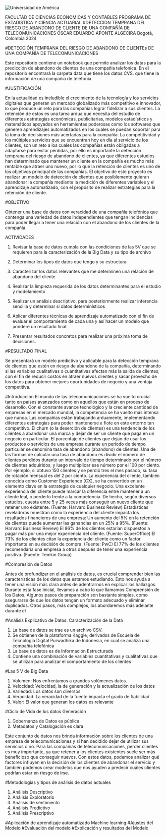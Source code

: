 ![Universidad de América](https://www.google.com/search?sca_esv=678f334ebb2e9f3d&q=uamerica&uds=AMwkrPt94q4_YZEgas_DfQYD0xIjBP602SDf_k0UIqKJWdtmgtFv741wwExXqWDBjeXUDX-Md49P8kF0F25pUzuZl7o_RPxP_jtRA64fAa72lq4dcbWJaIF5I6ot0-x3boja14rVMiGZQoqMKNTBatUcBuMs6JDw3EM9yDp7t-1kLeRgSBJl-sFRaE3zSAbqvOOa5_r8jAmZSDErKuIvdimhBcp_CnsC0UY5Pr1wXotqWkd-aRnhtyaP-TeQPn2x0PU2LU6LtvaojVIeM91nwvNu0OxttY6oM8HqbazNHikx-LdPKkCnES8&udm=2&prmd=ivsnmbtz&sa=X&ved=2ahUKEwiU2b-j8N6FAxUkTDABHSsUAakQtKgLegQIGBAB&biw=1366&bih=599&dpr=1#vhid=F51QgrVYQDCzdM&vssid=mosaic)

FACULTAD DE CIENCIAS ECONOMICAS Y CONTABLES PROGRAMA DE ESTADISTICA Y CIENCIA ACTUARIAL
#DETECCIÓN TEMPRANA DEL RIESGO DE ABANDONO DE CLIENTE DE UNA COMPAÑÍA DE TELECOMUNICACIONES
ÓSCAR EDUARDO APONTE ALGECIRA
Bogotá, Colombia 2024
 
#DETECCIÓN TEMPRANA DEL RIESGO DE ABANDONO DE CLIENTEs DE UNA COMPAÑÍA DE TELECOMUNICACIONES


Este repositorio contiene un notebook que permite analizar los datas para la predicción de abandono de clientes de una compañia telefonica. En el repositorio encontrará la carpeta data que tiene los datos CVS. que tiene la información de una compañia de telefonía.

#JUSTIFICACIÓN

En la actualidad es ineludible el crecimiento de la tecnología y los servicios digitales que generan un mercado globalizado más competitivo e innovador, lo que produce un reto para las compañías lograr fidelizar a sus clientes. La retención de estos es una tarea ardua que necesita del estudio de diferentes estrategias económicas, publicitarias, modelos estadísticos y matemáticos apoyados en herramientas poderosas como los softwares que generen aprendizajes automatizados en los cuales se puedan soportar para la toma de decisiones más acertadas para la compañía. La competitividad y los múltiples servicios que se encuentran hoy en día al servicio de los clientes, son un reto a los cuales las compañías están obligadas a adaptarse para evitar pérdidas, por ello es importante la detección temprana del riesgo de abandono de clientes, ya que diferentes estudios han determinado que mantener un cliente en la compañía es mucho más rentable que atraer uno nuevo, por lo que la retención de clientes es uno de los objetivos principal de las compañías.
El objetivo de este proyecto es realizar un modelo de detección de clientes que posiblemente quieran abandonar la compañía mediante la medición de diferentes variables y el aprendizaje automatizado, con el propósito de realizar estrategias para la retención de cliente.


#OBJETIVO

Obtener una base de datos con veracidad de una compañía telefónica que contenga una variedad de datos independientes que tengan incidencias para poder llegar a tener una relación con el abandono de los clientes de la compañía.


ACTIVIDADES

1.	Revisar la base de datos cumpla con las condiciones de las 5V que se requieren para la caracterización de la Big Data y su tipo de archivo
 
2.	Determinar los tipos de datos que tengo y su estructura
3.	Caracterizar los datos relevantes que me determinen una relación de abandono del cliente
4.	Realizar la limpieza requerida de los datos determinantes para el estudio y modelamiento
5.	Realizar un análisis descriptivo, para posteriormente realizar inferencia sencilla y determinar si datos determinísticos
6.	Aplicar diferentes técnicas de aprendizaje automatizado con el fin de evaluar el comportamiento de cada una y así hacer un modelo que pondere un resultado final
7.	Presentar resultados concretos para realizar una próxima toma de decisiones.

#RESULTADO FINAL


Se presentará un modelo predictivo y aplicable para la detección temprana de clientes que estén en riesgo de abandono de la compañía, determinando si las variables cualitativas o cuantitativas afectan más la salida de clientes, con el fin de reducir costos en atraer nuevos clientes y sacar provecho de los datos para obtener mejores oportunidades de negocio y una ventaja competitiva.

 
#Introducción 
El mundo de las telecomunicaciones se ha vuelto crucial tanto en países avanzados como en aquellos que están en proceso de desarrollo. Con el constante avance tecnológico y la creciente cantidad de empresas en el mercado mundial, la competencia se ha vuelto más intensa que nunca. Las compañías están trabajando arduamente, implementando diferentes estrategias para poder mantenerse a flote en este entorno tan competitivo.
El churn (o la deserción de clientes) es una tendencia de los clientes a abandonar una marca y dejar de ser un cliente que paga en un negocio en particular. El porcentaje de clientes que dejan de usar los productos o servicios de una empresa durante un período de tiempo particular se denomina tasa de abandono (abandono) de clientes. Una de las formas de calcular una tasa de abandono es dividir el número de clientes perdidos durante un intervalo de tiempo determinado por el número de clientes adquiridos, y luego multiplicar ese número por el 100 por ciento. Por ejemplo, si obtuvo 150 clientes y se perdió tres el mes pasado, su tasa de rotación mensual es del 2 por ciento.
La experiencia del cliente, también conocida como Customer Experience (CX), se ha convertido en un elemento clave en la estrategia de cualquier negocio. Una excelente experiencia del cliente puede marcar la diferencia entre mantener a un cliente leal, o perderlo frente a la competencia.
De hecho, según diversos estudios, cuesta entre 5 y 25 veces más conseguir un nuevo cliente que retener uno existente. (Fuente: Harvard Business Review)
Estadísticas reveladoras muestran cómo la experiencia del cliente impacta los resultados financieros de una empresa:
Un aumento del 5% en la retención de clientes puede aumentar las ganancias en un 25% a 95%. (Fuente: Harvard Business Review)
 El 86% de los clientes estarían dispuestos a pagar más por una mejor experiencia del cliente. (Fuente: SuperOffice)
El 73% de los clientes citan la experiencia del cliente como un factor importante en su decisión de compra. (Fuente: PwC)
El 77% de los clientes recomendaría una empresa a otros después de tener una experiencia positiva. (Fuente: Temkin Group)

#Compresión de Datos

Antes de profundizar en el análisis de datos, es crucial comprender bien las características de los datos que estamos estudiando. Esto nos ayuda a tener una visión más clara antes de adentrarnos en explicar los hallazgos. Durante esta fase inicial, llevamos a cabo lo que llamamos Comprensión de los Datos. Algunos pasos de preparación son bastante simples, como asegurarse de que los datos tengan un formato adecuado y eliminar duplicados. Otros pasos, más complejos, los abordaremos más adelante durante el 

#Análisis Explicativo de Datos.
Caracterización de la Data

1.  La base de datos se trae es un archivo CSV.
2.  Se obtienen de la plataforma Kaggle, derivados de Escuela de Tecnología Digital Purwadhika de Indonesia, en cual se analiza una compañía telefónica
3. La base de datos es de Información Estructurada 
4. Contiene una combinación de variables cuantitativas y cualitativas que se utilizan para analizar el comportamiento de los clientes 

#Las 5 V de Big Data
1. Volumen: Nos enfrentamos a grandes volúmenes datos.       
2. Velocidad: Velocidad, la de generación y la actualización de los datos     
3. Variedad: Los datos son diversos      
4. Veracidad: La veracidad de la fuente impacta el grado de fiabilidad     
5. Valor:  El valor que generan los datos es relevante        


#Ciclo de Vida de los datos Generación

1.   Gobernanza de Datos es pública
2.   Metadatos y Catalogación es clara


Este conjunto de datos nos brinda información sobre los clientes de una empresa de telecomunicaciones y si han decidido dejar de utilizar sus servicios o no. Para las compañías de telecomunicaciones, perder clientes es muy importante, ya que retener a los clientes existentes suele ser más beneficioso que conseguir nuevos. Con estos datos, podemos analizar qué factores influyen en la decisión de los clientes de abandonar el servicio y también podemos crear modelos que nos ayuden a predecir cuáles clientes podrían estar en riesgo de irse.

#Metodologías y tipos de análisis de datos actuales

1. Análisis Descriptivo
2. Análisis Exploratorio
3. Análisis de sentimiento
4. Análisis Predictivo
5. Análisis Prescriptivo


#Aplicación de aprendizaje automatizado Machine learning 
#Ajustes del Modelo
#Evaluación del modelo
#Explicación y resultados del Modelo


